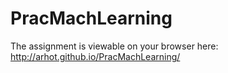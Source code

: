 # PracMachLearning

The assignment is viewable on your browser here:
http://arhot.github.io/PracMachLearning/